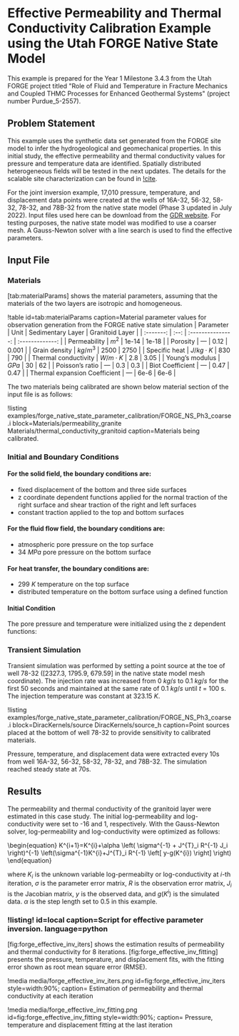# Effective Permeability and Thermal Conductivity Calibration Example using the Utah FORGE Native State Model

This example is prepared for the Year 1 Milestone 3.4.3 from the Utah FORGE project titled "Role of Fluid and Temperature in Fracture Mechanics and Coupled THMC Processes for Enhanced Geothermal Systems" (project number Purdue_5-2557).

## Problem Statement

This example uses the synthetic data set generated from the FORGE site model to infer the hydrogeological and geomechanical properties. In this initial study, the effective permeability and thermal conductivity values for pressure and temperature data are identified. Spatially distributed heterogeneous fields will be tested in the next updates. The details for the scalable site characterization can be found in [!cite](lee2018fast,kadeethum2021framework).

For the joint inversion example, 17,010 pressure, temperature, and displacement data points were created at the wells of 16A-32, 56-32, 58-32, 78-32, and 78B-32 from the native state model (Phase 3 updated in July 2022). Input files used here can be download from the [GDR website](https://gdr.openei.org/submissions/1397). For testing purposes, the native state model was modified to use a coarser mesh.  A Gauss-Newton solver with a line search is used to find the effective parameters.

## Input File

### Materials

[tab:materialParams] shows the material parameters, assuming that the materials of the two layers are isotropic and homogeneous.

!table
  id=tab:materialParams
  caption=Material parameter values for observation generation from the FORGE native state simulation
| Parameter | Unit | Sedimentary Layer | Granitoid Layer |
| :-------: | :--: | :---------------: | :-------------: |
| Permeability | $m^2$ | 1e-14 | 1e-18 |
| Porosity | — | 0.12 | 0.001 |
| Grain density | $kg/m^3$ | 2500 | 2750 |
| Specific heat | $J/kg \cdot K$ | 830 | 790 |
| Thermal conductivity | $W/m \cdot K$ | 2.8 | 3.05 |
| Young’s modulus | $GPa$ | 30 | 62 |
| Poisson’s ratio | — | 0.3 | 0.3 |
| Biot Coefficient | — | 0.47 | 0.47 |
| Thermal expansion Coefficient | — | 6e-6 | 6e-6 |

The two materials being calibrated are shown below material section of the input file is as follows:

!listing examples/forge_native_state_parameter_calibration/FORGE_NS_Ph3_coarse.i
         block=Materials/permeability_granite Materials/thermal_conductivity_granitoid
         caption=Materials being calibrated.

### Initial and Boundary Conditions

#### For the solid field, the boundary conditions are:

- fixed displacement of the bottom and three side surfaces
- z coordinate dependent functions applied for the normal traction of the right surface and shear traction of the right and left surfaces
- constant traction applied to the top and bottom surfaces

#### For the fluid flow field, the boundary conditions are:

- atmospheric pore pressure on the top surface
- 34 $MPa$ pore pressure on the bottom surface

#### For heat transfer, the boundary conditions are:

- 299 $K$ temperature on the top surface
- distributed temperature on the bottom surface using a defined function
#### Initial Condition

The pore pressure and temperature were initialized using the z dependent functions:


### Transient Simulation

Transient simulation was performed by setting a point source at the toe of well 78-32 (\[2327.3, 1795.9, 679.59\] in the native state model mesh coordinate). The injection rate was increased from 0 $kg/s$  to 0.1 $kg/s$ for the first 50 seconds and maintained at the same rate of 0.1 $kg/s$ until $t$ = 100 s. The injection temperature was constant at 323.15 $K$.

!listing examples/forge_native_state_parameter_calibration/FORGE_NS_Ph3_coarse.i
         block=DiracKernels/source DiracKernels/source_h
         caption=Point sources placed at the bottom of well 78-32 to provide sensitivity to calibrated materials.

Pressure, temperature, and displacement data were extracted every 10s from well 16A-32, 56-32, 58-32, 78-32, and 78B-32. The simulation reached steady state at 70s.

## Results

The permeability and thermal conductivity of the granitoid layer were estimated in this case study. The initial log-permeability and log-conductivity were set to -16 and 1, respectively. With the Gauss-Newton solver, log-permeability and log-conductivity were optimized as follows:

\begin{equation}
K^{i+1}=K^{i}+\alpha \left( \sigma^{-1} + J^{T}_i R^{-1} J_i \right)^{-1} \left(\sigma^{-1}K^{i}+J^{T}_i R^{-1} \left[ y-g(K^{i}) \right] \right)
\end{equation}

where $K_{i}$ is the unknown variable log-permeabilty or log-conductivity at $i$-th iteration, $\sigma$ is the parameter error matrix, $R$ is the observation error matrix, $J_{i}$ is the Jacobian matrix, $y$ is the observed data, and $g(K^i)$ is the simulated data. $\alpha$ is the step length set to $0.5$ in this example.

### !listing! id=local caption=Script for effective parameter inversion. language=python



[fig:forge_effective_inv_iters] shows the estimation results of permeability and thermal conductivity for 8 iterations. [fig:forge_effective_inv_fitting] presents the pressure, temperature, and displacement fits, with the fitting error shown as root mean square error (RMSE).

!media media/forge_effective_inv_iters.png
  id=fig:forge_effective_inv_iters
  style=width:90%;
  caption= Estimation of permeability and thermal conductivity at each iteration

!media media/forge_effective_inv_fitting.png
  id=fig:forge_effective_inv_fitting
  style=width:90%;
  caption= Pressure, temperature and displacement fitting at the last iteration
